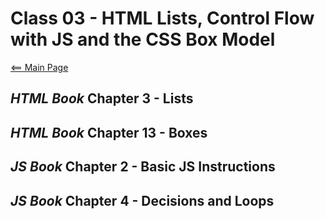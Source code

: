 # Class 03 - HTML Lists, Control Flow with JS and the CSS Box Model

[<== Main Page](../README.md)

## *HTML Book* Chapter 3 - Lists

## *HTML Book* Chapter 13 - Boxes

## *JS Book* Chapter 2 - Basic JS Instructions

## *JS Book* Chapter 4 - Decisions and Loops
